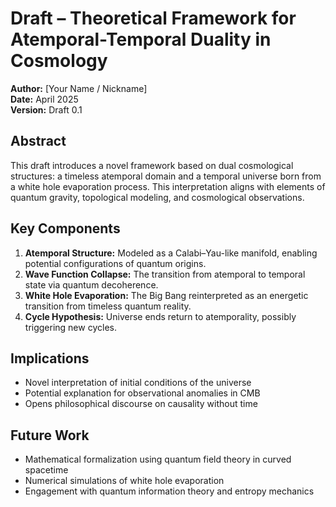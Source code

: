 
# Draft – Theoretical Framework for Atemporal-Temporal Duality in Cosmology

**Author:** [Your Name / Nickname]  
**Date:** April 2025  
**Version:** Draft 0.1

## Abstract

This draft introduces a novel framework based on dual cosmological structures: a timeless atemporal domain and a temporal universe born from a white hole evaporation process. This interpretation aligns with elements of quantum gravity, topological modeling, and cosmological observations.

## Key Components

1. **Atemporal Structure:** Modeled as a Calabi–Yau-like manifold, enabling potential configurations of quantum origins.
2. **Wave Function Collapse:** The transition from atemporal to temporal state via quantum decoherence.
3. **White Hole Evaporation:** The Big Bang reinterpreted as an energetic transition from timeless quantum reality.
4. **Cycle Hypothesis:** Universe ends return to atemporality, possibly triggering new cycles.

## Implications

- Novel interpretation of initial conditions of the universe
- Potential explanation for observational anomalies in CMB
- Opens philosophical discourse on causality without time

## Future Work

- Mathematical formalization using quantum field theory in curved spacetime
- Numerical simulations of white hole evaporation
- Engagement with quantum information theory and entropy mechanics
